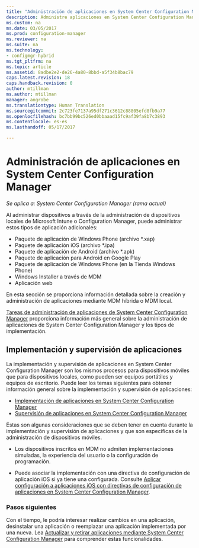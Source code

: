 ```yaml
---
title: "Administración de aplicaciones en System Center Configuration Manager | Microsoft Docs"
description: Administre aplicaciones en System Center Configuration Manager.
ms.custom: na
ms.date: 03/05/2017
ms.prod: configuration-manager
ms.reviewer: na
ms.suite: na
ms.technology:
- configmgr-hybrid
ms.tgt_pltfrm: na
ms.topic: article
ms.assetid: 8adbe2e2-de26-4a80-8bbd-a5f34b8bac79
caps.latest.revision: 18
caps.handback.revision: 0
author: mtillman
ms.author: mtillman
manager: angrobe
ms.translationtype: Human Translation
ms.sourcegitcommit: 2c723fe7137a95df271c3612c88805efd8fb9a77
ms.openlocfilehash: bc7bb99bc526ed0bbaaad15fc9af39fa8b7c3893
ms.contentlocale: es-es
ms.lasthandoff: 05/17/2017

---
```

# <a name="manage-applications-in-system-center-configuration-manager"></a>Administración de aplicaciones en System Center Configuration Manager

*Se aplica a: System Center Configuration Manager (rama actual)*

Al administrar dispositivos a través de la administración de dispositivos locales de Microsoft Intune o Configuration Manager, puede administrar estos tipos de aplicación adicionales:
- Paquete de aplicación de Windows Phone (archivo *.xap)
- Paquete de aplicación iOS (archivo *.ipa)
- Paquete de aplicación de Android (archivo *.apk)
- Paquete de aplicación para Android en Google Play
- Paquete de aplicación de Windows Phone (en la Tienda Windows Phone)
- Windows Installer a través de MDM
- Aplicación web

En esta sección se proporciona información detallada sobre la creación y administración de aplicaciones mediante MDM híbrida o MDM local.

[Tareas de administración de aplicaciones de System Center Configuration Manager](../../apps/deploy-use/management-tasks-applications.md) proporciona información más general sobre la administración de aplicaciones de System Center Configuration Manager y los tipos de implementación.

## <a name="deploying-and-monitoring-apps"></a>Implementación y supervisión de aplicaciones

La implementación y supervisión de aplicaciones en System Center Configuration Manager son los mismos procesos para dispositivos móviles que para dispositivos locales, como pueden ser equipos portátiles y equipos de escritorio. Puede leer los temas siguientes para obtener información general sobre la implementación y supervisión de aplicaciones:

- [Implementación de aplicaciones en System Center Configuration Manager](../../apps/deploy-use/deploy-applications.md)
- [Supervisión de aplicaciones en System Center Configuration Manager](../../apps/deploy-use/monitor-applications-from-the-console.md)

Estas son algunas consideraciones que se deben tener en cuenta durante la implementación y supervisión de aplicaciones y que son específicas de la administración de dispositivos móviles.

- Los dispositivos inscritos en MDM no admiten implementaciones simuladas, la experiencia del usuario o la configuración de programación.

- Puede asociar la implementación con una directiva de configuración de aplicación iOS si ya tiene una configurada. Consulte [Aplicar configuración a aplicaciones iOS con directivas de configuración de aplicaciones en System Center Configuration Manager](configure-ios-apps-with-app-configuration-policies.md).

### <a name="next-steps"></a>Pasos siguientes

Con el tiempo, le podría interesar realizar cambios en una aplicación, desinstalar una aplicación o reemplazar una aplicación implementada por una nueva. Lea [Actualizar y retirar aplicaciones mediante System Center Configuration Manager](../../apps/deploy-use/update-and-retire-applications.md) para comprender estas funcionalidades.

